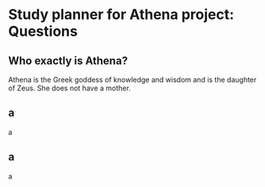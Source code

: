 # Study planner for Athena project: Questions

## Who exactly is Athena?
Athena is the Greek goddess of knowledge and wisdom and is the daughter of Zeus. She does not have a mother.

## a
a

## a
a
